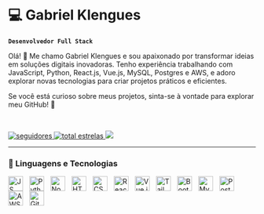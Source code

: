 # 💻 Gabriel Klengues

**`Desenvolvedor Full Stack`**

Olá! 👋 Me chamo Gabriel Klengues e sou apaixonado por transformar ideias em soluções digitais inovadoras. Tenho experiência trabalhando com JavaScript, Python, React.js, Vue.js, MySQL, Postgres e AWS, e adoro explorar novas tecnologias para criar projetos práticos e eficientes.

Se você está curioso sobre meus projetos, sinta-se à vontade para explorar meu GitHub! 🚀

<br>
<p align="left">
  <a href="https://github.com/Kexee?tab=followers">
    <img alt="seguidores" title="Me siga no GitHub" src="https://custom-icon-badges.demolab.com/github/followers/Kexee?color=cc0029&labelColor=e1002d&style=for-the-badge&logo=person-add&label=Follow&logoColor=white"/>
  </a>
  <a href="https://github.com/Kexee?tab=repositories&sort=stargazers">
    <img alt="total estrelas" title="Total de estrelas no GitHub" src="https://custom-icon-badges.demolab.com/github/stars/Kexee?color=yellow&style=for-the-badge&labelColor=yellow&logo=star"/>
  </a>
  <a href="https://www.linkedin.com/in/gabriel-klengues/">
    <img src="https://custom-icon-badges.demolab.com/badge/-Linkedin-0a66c2?style=for-the-badge&logo=linkedin&logoColor=white"/>
  </a>
</p>

---

### 🤖 Linguagens e Tecnologias

<img alt="JS" title="JS" align="left" width="30px" style="padding-right: 10px" src="https://cdn.jsdelivr.net/gh/devicons/devicon@latest/icons/javascript/javascript-original.svg" />
<img alt="Python" title="Python" align="left" width="30px" style="padding-right: 10px" src="https://cdn.jsdelivr.net/gh/devicons/devicon@latest/icons/python/python-original.svg" />
<img alt="Node.js" title="Node.js" align="left" width="30px" style="padding-right: 10px" src="https://cdn.jsdelivr.net/gh/devicons/devicon@latest/icons/nodejs/nodejs-original.svg" />
<img alt="HTML5" title="HTML5" align="left" width="30px" style="padding-right: 10px" src="https://cdn.jsdelivr.net/gh/devicons/devicon@latest/icons/html5/html5-original.svg" />
<img alt="CSS3" title="CSS3" align="left" width="30px" style="padding-right: 10px" src="https://cdn.jsdelivr.net/gh/devicons/devicon@latest/icons/css3/css3-original.svg" />
<img alt="React.js" title="React.js" align="left" width="30px" style="padding-right: 10px" src="https://cdn.jsdelivr.net/gh/devicons/devicon@latest/icons/react/react-original.svg" />
<img alt="Vue.js" title="Vue.js" align="left" width="30px" style="padding-right: 10px" src="https://cdn.jsdelivr.net/gh/devicons/devicon@latest/icons/vuejs/vuejs-original.svg" /><img alt="Tailwind" title="Tailwind" align="left" width="30px" style="padding-right: 10px" src="https://cdn.jsdelivr.net/gh/devicons/devicon@latest/icons/tailwindcss/tailwindcss-original.svg" />
<img alt="Bootstrap" title="Bootstrap" align="left" width="30px" style="padding-right: 10px" src="https://cdn.jsdelivr.net/gh/devicons/devicon@latest/icons/bootstrap/bootstrap-original.svg" />
<img alt="MySQL" title="MySQL" align="left" width="30px" style="padding-right: 10px" src="https://cdn.jsdelivr.net/gh/devicons/devicon@latest/icons/mysql/mysql-original.svg" />
<img alt="Postgres" title="Postgres" align="left" width="30px" style="padding-right: 10px" src="https://cdn.jsdelivr.net/gh/devicons/devicon@latest/icons/postgresql/postgresql-original.svg" />
<img alt="AWS" title="AWS" align="left" width="30px" style="padding-right: 10px" src="https://cdn.jsdelivr.net/gh/devicons/devicon@latest/icons/amazonwebservices/amazonwebservices-original-wordmark.svg" />
<img alt="Git" title="Git" align="left" width="30px" style="padding-right: 10px" src="https://cdn.jsdelivr.net/gh/devicons/devicon@latest/icons/git/git-original.svg" />
